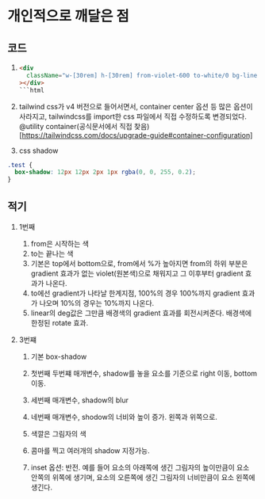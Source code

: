 # 개인적으로 깨달은 점

## 코드

1.  ````html
    <div
      className="w-[30rem] h-[30rem] from-violet-600 to-white/0 bg-linear-[270deg]"
    ></div>
    ```html
    ````

2.  tailwind css가 v4 버전으로 들어서면서, container center 옵션 등 많은 옵션이 사라지고, tailwindcss를 import한 css 파일에서 직접 수정하도록 변경되었다. @utility container(공식문서에서 직접 찾음)[https://tailwindcss.com/docs/upgrade-guide#container-configuration]
3.  css shadow

```css
.test {
  box-shadow: 12px 12px 2px 1px rgba(0, 0, 255, 0.2);
}
```

## 적기

1. 1번째

   1. from은 시작하는 색
   2. to는 끝나는 색
   3. 기본은 top에서 bottom으로, from에서 %가 높아지면 from의 하위 부분은 gradient 효과가 없는 violet(원본색)으로 채워지고 그 이후부터 gradient 효과가 나온다.
   4. to에선 gradient가 나타날 한계지점, 100%의 경우 100%까지 gradient 효과가 나오며 10%의 경우는 10%까지 나온다.
   5. linear의 deg값은 그만큼 배경색의 gradient 효과를 회전시켜준다. 배경색에 한정된 rotate 효과.

2. 3번쨰

   1. 기본 box-shadow

   1. 첫번째 두번쨰 매개변수, shadow를 놓을 요소를 기준으로 right 이동, bottom 이동.
   1. 세번째 매개변수, shadow의 blur
   1. 네번째 매개변수, shodow의 너비와 높이 증가. 왼쪽과 위쪽으로.
   1. 색깔은 그림자의 색
   1. 콤마를 찍고 여러개의 shadow 지정가능.

   1. inset 옵션: 반전. 예를 들어 요소의 아래쪽에 생긴 그림자의 높이만큼이 요소 안쪽의 위쪽에 생기며, 요소의 오른쪽에 생긴 그림자의 너비만큼이 요소 왼쪽에 생긴다.
